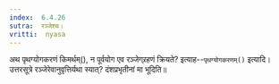 ```yaml
---
index:  6.4.26
sutra:  रञ्जेश्च।
vritti:  nyasa
---
```


अथ पृथग्योगकरणं किमर्थम्(), न पूर्वयोग एव रञ्जेग्र्रहणं क्रियते? इत्याह--`पृथग्योगकरणम्()` इत्यादि। उत्तरसूत्रे रञ्जेरेवानुवृत्तिर्यथा स्यात्? दंशप्रभृतीनां मा भूदिति॥
